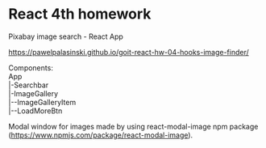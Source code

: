# React 4th homework

Pixabay image search - React App

https://pawelpalasinski.github.io/goit-react-hw-04-hooks-image-finder/

Components: <br/>
App <br/>
|-Searchbar <br/>
|-ImageGallery <br/>
|--ImageGalleryItem <br/>
|--LoadMoreBtn

Modal window for images made by using react-modal-image npm package (https://www.npmjs.com/package/react-modal-image).
